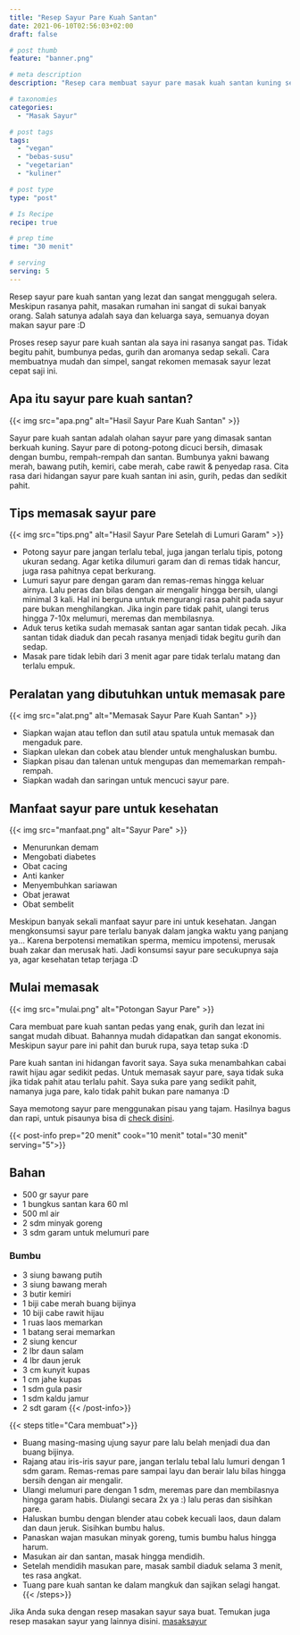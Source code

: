 ```yaml
---
title: "Resep Sayur Pare Kuah Santan"
date: 2021-06-10T02:56:03+02:00
draft: false

# post thumb
feature: "banner.png"

# meta description
description: "Resep cara membuat sayur pare masak kuah santan kuning sedap dan pedas. Masakan rumahan ini sangat cocok menjadi pendamping nasi yang nikmat"

# taxonomies
categories:
  - "Masak Sayur"

# post tags
tags:
  - "vegan"
  - "bebas-susu"
  - "vegetarian"
  - "kuliner"

# post type
type: "post"

# Is Recipe
recipe: true

# prep time
time: "30 menit"

# serving
serving: 5
---
```

Resep sayur pare kuah santan yang lezat dan sangat menggugah selera. Meskipun rasanya pahit, masakan rumahan ini sangat di sukai banyak orang. Salah satunya adalah saya dan keluarga saya, semuanya doyan makan sayur pare :D

Proses resep sayur pare kuah santan ala saya ini rasanya sangat pas. Tidak begitu pahit, bumbunya pedas, gurih dan aromanya sedap sekali. Cara membuatnya mudah dan simpel, sangat rekomen memasak sayur lezat cepat saji ini.

## Apa itu sayur pare kuah santan?

{{< img src="apa.png" alt="Hasil Sayur Pare Kuah Santan" >}}

Sayur pare kuah santan adalah olahan sayur pare yang dimasak santan berkuah kuning. Sayur pare di potong-potong dicuci bersih, dimasak dengan bumbu, rempah-rempah dan santan. Bumbunya yakni bawang merah, bawang putih, kemiri, cabe merah, cabe rawit & penyedap rasa. Cita rasa dari hidangan sayur pare kuah santan ini asin, gurih, pedas dan sedikit pahit.

## Tips memasak sayur pare

{{< img src="tips.png" alt="Hasil Sayur Pare Setelah di Lumuri Garam" >}}

-   Potong sayur pare jangan terlalu tebal, juga jangan terlalu tipis, potong ukuran sedang. Agar ketika dilumuri garam dan di remas tidak hancur, juga rasa pahitnya cepat berkurang.
-   Lumuri sayur pare dengan garam dan remas-remas hingga keluar airnya. Lalu peras dan bilas dengan air mengalir hingga bersih, ulangi minimal 3 kali. Hal ini berguna untuk mengurangi rasa pahit pada sayur pare bukan menghilangkan. Jika ingin pare tidak pahit, ulangi terus hingga 7-10x melumuri, meremas dan membilasnya.
-   Aduk terus ketika sudah memasak santan agar santan tidak pecah. Jika santan tidak diaduk dan pecah rasanya menjadi tidak begitu gurih dan sedap.
-   Masak pare tidak lebih dari 3 menit agar pare tidak terlalu matang dan terlalu empuk.

## Peralatan yang dibutuhkan untuk memasak pare

{{< img src="alat.png" alt="Memasak Sayur Pare Kuah Santan" >}}

-   Siapkan wajan atau teflon dan sutil atau spatula untuk memasak dan mengaduk pare.
-   Siapkan ulekan dan cobek atau blender untuk menghaluskan bumbu.
-   Siapkan pisau dan talenan untuk mengupas dan mememarkan rempah-rempah.
-   Siapkan wadah dan saringan untuk mencuci sayur pare.

## Manfaat sayur pare untuk kesehatan

{{< img src="manfaat.png" alt="Sayur Pare" >}}

-   Menurunkan demam
-   Mengobati diabetes
-   Obat cacing
-   Anti kanker
-   Menyembuhkan sariawan
-   Obat jerawat
-   Obat sembelit

Meskipun banyak sekali manfaat sayur pare ini untuk kesehatan. Jangan mengkonsumsi sayur pare terlalu banyak dalam jangka waktu yang panjang ya... Karena berpotensi mematikan sperma, memicu impotensi, merusak buah zakar dan merusak hati. Jadi konsumsi sayur pare secukupnya saja ya, agar kesehatan tetap terjaga :D

## Mulai memasak

{{< img src="mulai.png" alt="Potongan Sayur Pare" >}}

Cara membuat pare kuah santan pedas yang enak, gurih dan lezat ini sangat mudah dibuat. Bahannya mudah didapatkan dan sangat ekonomis. Meskipun sayur pare ini pahit dan buruk rupa, saya tetap suka :D

Pare kuah santan ini hidangan favorit saya. Saya suka menambahkan cabai rawit hijau agar sedikit pedas. Untuk memasak sayur pare, saya tidak suka jika tidak pahit atau terlalu pahit. Saya suka pare yang sedikit pahit, namanya juga pare, kalo tidak pahit bukan pare namanya :D

Saya memotong sayur pare menggunakan pisau yang tajam. Hasilnya bagus dan rapi, untuk pisaunya bisa di [check disini](https://s.click.aliexpress.com/e/_ADVYjp).

{{< post-info prep="20 menit" cook="10 menit" total="30 menit" serving="5">}}

## Bahan

-   500 gr sayur pare
-   1 bungkus santan kara 60 ml
-   500 ml air
-   2 sdm minyak goreng
-   3 sdm garam untuk melumuri pare

### Bumbu

-   3 siung bawang putih
-   3 siung bawang merah
-   3 butir kemiri
-   1 biji cabe merah buang bijinya
-   10 biji cabe rawit hijau
-   1 ruas laos memarkan
-   1 batang serai memarkan
-   2 siung kencur
-   2 lbr daun salam
-   4 lbr daun jeruk
-   3 cm kunyit kupas
-   1 cm jahe kupas
-   1 sdm gula pasir
-   1 sdm kaldu jamur
-   2 sdt garam
{{< /post-info>}}

{{< steps title="Cara membuat">}}
-   Buang masing-masing ujung sayur pare lalu belah menjadi dua dan buang bijinya.
-   Rajang atau iris-iris sayur pare, jangan terlalu tebal lalu lumuri dengan 1 sdm garam. Remas-remas pare sampai layu dan berair lalu bilas hingga bersih dengan air mengalir.
-   Ulangi melumuri pare dengan 1 sdm, meremas pare dan membilasnya hingga garam habis. Diulangi secara 2x ya :) lalu peras dan sisihkan pare.
-   Haluskan bumbu dengan blender atau cobek kecuali laos, daun dalam dan daun jeruk. Sisihkan bumbu halus.
-   Panaskan wajan masukan minyak goreng, tumis bumbu halus hingga harum.
-   Masukan air dan santan, masak hingga mendidih.
-   Setelah mendidih masukan pare, masak sambil diaduk selama 3 menit, tes rasa angkat.
-   Tuang pare kuah santan ke dalam mangkuk dan sajikan selagi hangat.
{{< /steps>}}

Jika Anda suka dengan resep masakan sayur saya buat. Temukan juga resep masakan sayur yang lainnya disini. [masaksayur](/categories/masak-sayur/)